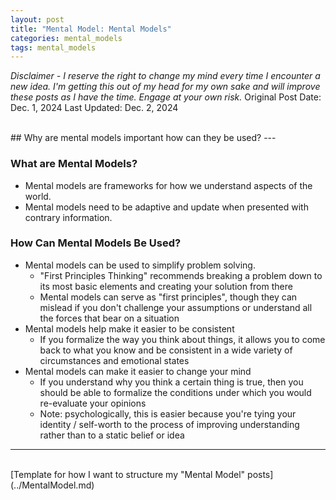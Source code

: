 ```yaml
---
layout: post
title: "Mental Model: Mental Models"
categories: mental_models
tags: mental_models
---
```


*Disclaimer - I reserve the right to change my mind every time I encounter a new idea. I'm getting this out of my head for my own sake and will improve these posts as I have the time. Engage at your own risk.*
Original Post Date: Dec. 1, 2024
Last Updated: Dec. 2, 2024

<br>
## Why are mental models important how can they be used?
---
<br>

### What are Mental Models?
- Mental models are frameworks for how we understand aspects of the world.
- Mental models need to be adaptive and update when presented with contrary information.

### How Can Mental Models Be Used?
- Mental models can be used to simplify problem solving.
  - "First Principles Thinking" recommends breaking a problem down to its most basic elements and creating your solution from there
  - Mental models can serve as "first principles", though they can mislead if you don't challenge your assumptions or understand all the forces that bear on a situation
- Mental models help make it easier to be consistent
  - If you formalize the way you think about things, it allows you to come back to what you know and be consistent in a wide variety of circumstances and emotional states
- Mental models can make it easier to change your mind
  - If you understand why you think a certain thing is true, then you should be able to formalize the conditions under which you would re-evaluate your opinions
  - Note: psychologically, this is easier because you're tying your identity / self-worth to the process of improving understanding rather than to a static belief or idea

---

<br>
[Template for how I want to structure my "Mental Model" posts](../MentalModel.md)
<br>

